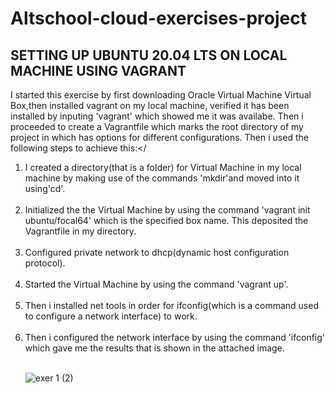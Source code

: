# Altschool-cloud-exercises-project    
## SETTING UP UBUNTU 20.04 LTS ON LOCAL MACHINE USING VAGRANT<br>
I started this exercise by first downloading Oracle Virtual Machine Virtual Box,then installed vagrant on my local machine, verified it has been installed by inputing 'vagrant' which showed me it was availabe. Then i proceeded to create a Vagrantfile which marks the root directory of my project in which has options for different configurations. Then i used the following steps to achieve this:</
<ol>
<li>I created a directory(that is a  folder) for Virtual Machine in my local machine by making use of the commands 'mkdir'and moved into it using'cd'.</li><br>
<li>Initialized the the Virtual Machine by using the command 'vagrant init ubuntu/focal64' which is the specified box name. This deposited the Vagrantfile in my directory.</li><br>
<li>Configured private network to dhcp(dynamic host configuration protocol).</li><br>

<li>Started the Virtual Machine by using the command 'vagrant up'.</li><br>
<li>Then i installed net tools in order for ifconfig(which is a command used to configure a network interface) to work.</li><br>
<li>Then i configured the network interface by using the command 'ifconfig' which gave me the results that is shown in the attached image.</li><br>

![exer 1 (2)](https://user-images.githubusercontent.com/105982108/187848946-728e6388-d02a-4af6-84ab-68ba9225e29e.png)


</ol>




